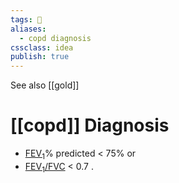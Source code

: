```yaml
---
tags: 💨
aliases:
  - copd diagnosis
cssclass: idea
publish: true
---
```


See also [[gold]]

# [[copd]] Diagnosis
  - [FEV<sub>1</sub>](spirometry.md#FEV<sub>1</sub>)% predicted < 75% or
  - [FEV<sub>1</sub>/FVC](spirometry.md#FEV<sub>1</sub>/FVC) < 0.7 .

